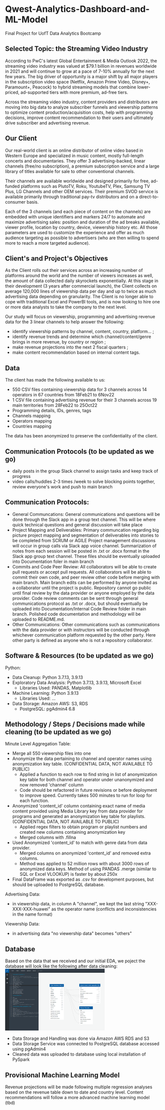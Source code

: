 # Qwest-Analytics-Dashboard-and-ML-Model
Final Project for UofT Data Analytics Bootcamp

## Selected Topic: the Streaming Video Industry

According to PwC's latest Global Entertainment & Media Outlook 2022, the streaming video industry was valued at $79.1 billion in revenues worldwide in 2021 and will continue to grow at a pace of 7-10% annually for the next few years. The big driver of opportunity is a major shift by all major players in the subscription video space (Netflix, Amazon Prime Video, Disney+, Paramount+, Peacock) to hybrid streaming models that combine lower-priced, ad-supported tiers with more premium, ad-free tiers.

Across the streaming video industry, content providers and distributors are moving into big data to analyze subscriber funnels and viewership patterns to optimize content production/acquisition costs, help with programming decisions, improve content recommendation to their users and ultimately drive subscriber and advertising revenue.

## Our Client

Our real-world client is an online distributor of online video based in Western Europe and specialized in music content, mostly full-length concerts and documentaries. They offer 3 advertising-backed, linear channels (free/no subscription), a premium subscription service and a large library of titles available for sale to other conventional channels.

Their channels are available worldwide and designed primarily for free, ad-funded platforms such as PlutoTV, Roku, YoutubeTV, Plex, Samsung TV Plus, LG Channels and other OEM services. Their premium SVOD service is available primarily through traditional pay-tv distributors and on a direct-to-consumer basis.

Each of the 3 channels (and each piece of content on the channels) are embedded with unique identifiers and markers 24/7 to automate and maximize advertising sales: position and duration of the ad breaks available, viewer profile, location by country, device, viewership history etc. All those parameters are used to customize the experience and offer as much audience targeting as possible to advertisers (who are then willing to spend more to reach a more targeted audience).

## Client's and Project's Objectives

As the Client rolls out their services across an increasing number of platforms around the world and the number of viewers increases as well, the amount of data collected daily skyrockets exponentially. At this stage in their development (3 years after commercial launch), the Client collects on average 120,000 lines of viewership data per day and up to twice as much advertising data depending on granularity. The Client is no longer able to cope with traditional Excel and PowerBI tools, and is now looking to hire one or more data analysts to take the company to the next level.

Our study will focus on viewership, programming and advertising revenue data for the 3 linear channels to help answer the following:
- identify viewership patterns by channel, content, country, platform... ;
- identify revenue trends and determine which channel/content/genre brings in more revenue, by country or region ;
- make revenue projections into the next 2 fiscal quarters ;
- make content recommendation based on internal content tags.

## Data

The client has made the following available to us:
- 550 CSV files containing viewership data for 3 channels across 14 operators in 67 countries from 18Feb21 to 6Nov22
- 1 CSV file containing advertising revenue for their 3 channels across 19 main territories from 28Feb22 to 25Oct22
- Programming details, IDs, genres, tags
- Channels mapping
- Operators mapping
- Countries mapping

The data has been anonymized to preserve the confidentiality of the client.

## Communication Protocols (to be updated as we go)

- daily posts in the group Slack channel to assign tasks and keep track of progress
- video calls/huddles 2-3 times /week to solve blocking points together, review everyone's work and push to main branch

## Communication Protocols:

- General Communcations: General communications and questions will be done through the Slack app in a group text channel. This will be where quick technical questions and general discussion will take place
- Project Mapping and Deliverables: Primary communcation regarding big picture project mapping and segmentation of deliverables into stories to be completed from SCRUM or AGILE Project management discussions will occur in group calls via Slack app voice channel.  Summarization of notes from each session will be posted in .txt or .docx format in the Slack app group text channel. These files should be eventually uploaded into Documentation foler in main branch
- Commits and Code Peer Review: All collaborators will be able to create pull requests or accept pull requests. All collaborators will be able to commit their own code, and peer review other code before merging with main branch. Main branch edits can be performed by anyone invited as a collaborator until the project is public. Repository cannot go public until final review by the data provider or anyone employed by the data provider. Code review comments can be sent through general communications protocol as .txt or .docx, but should eventually be uploaded into Documentation/Internal Code Review folder in main branch.  Polished code documentation and methodology will be uploaded to README.md.
- Other Communications: Other communications such as communications with the data provider or with instructors will be conducted through whichever communication platform requested by the other party. Here other party is defined as anyone who is not a repository collaborator.


## Software & Resources (to be updated as we go)

Python:
- Data Cleanup: Python 3.7.13, 3.9.13
- Exploratory Data Analysis: Python 3.7.13, 3.9.13, Microsoft Excel
	- Libraries Used: PANDAS, Matplotlib
- Machine Learning: Python 3.9.13
	- Libraries Used: ... 
- Data Storage: Amazon AWS: S3, RDS
	- PostgreSQL: pgAdmin4 6.8 

## Methodology / Steps / Decisions made while cleaning (to be updated as we go)

Minute Level Aggregation Table:
- Merge all 550 viewership files into one
- Anonymize the data pertaining to channel and operator names using anonymization key table. (CONFIDENTIAL DATA, NOT AVAILABLE TO PUBLIC)
	- Applied a function to each row to find string in list of anonymization key table for both channel and operator under unanonymized and now removed 'channel' column
	- Code should be refactored in future revisions or before deployment to improve speed. Currently takes 500 minutes to run for loop for each function.
- Anonymized 'content_id' column containing exact name of media content provided using Media Library key from data provider for programs and generated an anonymization key table for playlists. (CONFIDENTIAL DATA, NOT AVAILABLE TO PUBLIC)
	- Applied regex filters to obtain program or playlist numbers and created new columns containing anonymization key
	- Merged columns with .fillna
- Used Anonymized 'content_id' to match with genre data from data provider.
	- Merged columns on anonymized 'content_id' and removed extra columns.
	- Method was applied to 52 million rows with about 3000 rows of anonymized data keys.  Method of using PANDAS .merge (similar to SQL or Excel VLOOKUP) is faster by about 250x
- Final DataFrame was exported as .csv for development purposes, but should be uploaded to PostgreSQL database.

Advertising Data:
- in viewership data, in column A "channel", we kept the last string "XXX-XXX-XXX-huawei" as the operator name (conflicts and inconsistencies in the name format)

Viewership Data:
- in advertising data "no viewership data" becomes "others"

## Database

Based on the data that we received and our initial EDA, we poject the database will look like the following after data cleaning:
<img src="Initial EDA/Images and Screenshots/ERD v2.png" height=200>

- Data Storage and Handling was done via Amazon AWS RDS and S3
- Data Storage Service was connected to PostgreSQL database accessed using pgAdmin4
- Cleaned data was uploaded to database using local installation of PySpark

## Provisional Machine Learning Model

Revenue projections will be made following multiple regression analyses based on the revenue table down to date and country level.
Content recommendations will follow a more advanced machine learning model (tbd)

